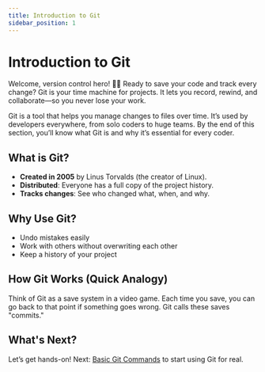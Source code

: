 ```yaml
---
title: Introduction to Git
sidebar_position: 1
---
```


# Introduction to Git

Welcome, version control hero! 🦸‍♂️ Ready to save your code and track every change? Git is your time machine for projects. It lets you record, rewind, and collaborate—so you never lose your work.

Git is a tool that helps you manage changes to files over time. It’s used by developers everywhere, from solo coders to huge teams. By the end of this section, you’ll know what Git is and why it’s essential for every coder.

## What is Git?

- **Created in 2005** by Linus Torvalds (the creator of Linux).
- **Distributed**: Everyone has a full copy of the project history.
- **Tracks changes**: See who changed what, when, and why.

## Why Use Git?

- Undo mistakes easily
- Work with others without overwriting each other
- Keep a history of your project

## How Git Works (Quick Analogy)

Think of Git as a save system in a video game. Each time you save, you can go back to that point if something goes wrong. Git calls these saves "commits."

## What's Next?

Let’s get hands-on! Next: [Basic Git Commands](./basic-commands.md) to start using Git for real.
